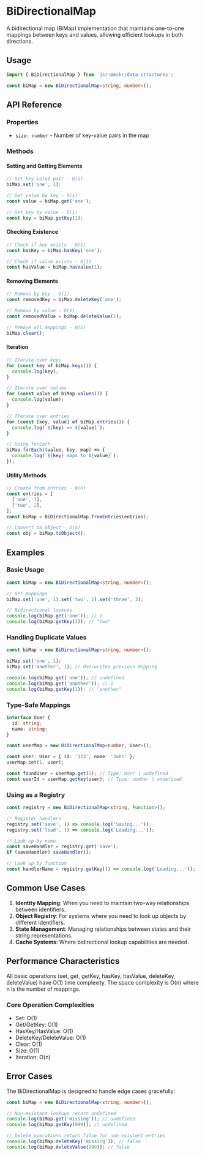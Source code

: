 # BiDirectionalMap

A bidirectional map (BiMap) implementation that maintains one-to-one mappings between keys and values, allowing efficient lookups in both directions.

## Usage

```typescript
import { BiDirectionalMap } from 'jsr:@mskr/data-structures';

const biMap = new BiDirectionalMap<string, number>();
```

## API Reference

### Properties

- `size: number` - Number of key-value pairs in the map

### Methods

#### Setting and Getting Elements

```typescript
// Set key-value pair - O(1)
biMap.set('one', 1);

// Get value by key - O(1)
const value = biMap.get('one');

// Get key by value - O(1)
const key = biMap.getKey(1);
```

#### Checking Existence

```typescript
// Check if key exists - O(1)
const hasKey = biMap.hasKey('one');

// Check if value exists - O(1)
const hasValue = biMap.hasValue(1);
```

#### Removing Elements

```typescript
// Remove by key - O(1)
const removedKey = biMap.deleteKey('one');

// Remove by value - O(1)
const removedValue = biMap.deleteValue(1);

// Remove all mappings - O(1)
biMap.clear();
```

#### Iteration

```typescript
// Iterate over keys
for (const key of biMap.keys()) {
  console.log(key);
}

// Iterate over values
for (const value of biMap.values()) {
  console.log(value);
}

// Iterate over entries
for (const [key, value] of biMap.entries()) {
  console.log(`${key} => ${value}`);
}

// Using forEach
biMap.forEach((value, key, map) => {
  console.log(`${key} maps to ${value}`);
});
```

#### Utility Methods

```typescript
// Create from entries - O(n)
const entries = [
  ['one', 1],
  ['two', 2],
];
const biMap = BiDirectionalMap.fromEntries(entries);

// Convert to object - O(n)
const obj = biMap.toObject();
```

## Examples

### Basic Usage

```typescript
const biMap = new BiDirectionalMap<string, number>();

// Set mappings
biMap.set('one', 1).set('two', 2).set('three', 3);

// Bidirectional lookups
console.log(biMap.get('one')); // 1
console.log(biMap.getKey(2)); // "two"
```

### Handling Duplicate Values

```typescript
const biMap = new BiDirectionalMap<string, number>();

biMap.set('one', 1);
biMap.set('another', 1); // Overwrites previous mapping

console.log(biMap.get('one')); // undefined
console.log(biMap.get('another')); // 1
console.log(biMap.getKey(1)); // "another"
```

### Type-Safe Mappings

```typescript
interface User {
  id: string;
  name: string;
}

const userMap = new BiDirectionalMap<number, User>();

const user: User = { id: '123', name: 'John' };
userMap.set(1, user);

const foundUser = userMap.get(1); // Type: User | undefined
const userId = userMap.getKey(user); // Type: number | undefined
```

### Using as a Registry

```typescript
const registry = new BiDirectionalMap<string, Function>();

// Register handlers
registry.set('save', () => console.log('Saving...'));
registry.set('load', () => console.log('Loading...'));

// Look up by name
const saveHandler = registry.get('save');
if (saveHandler) saveHandler();

// Look up by function
const handlerName = registry.getKey(() => console.log('Loading...'));
```

## Common Use Cases

1. **Identity Mapping**: When you need to maintain two-way relationships between identifiers.
2. **Object Registry**: For systems where you need to look up objects by different identifiers.
3. **State Management**: Managing relationships between states and their string representations.
4. **Cache Systems**: Where bidirectional lookup capabilities are needed.

## Performance Characteristics

All basic operations (set, get, getKey, hasKey, hasValue, deleteKey, deleteValue) have O(1) time complexity. The space complexity is O(n) where n is the number of mappings.

### Core Operation Complexities

- Set: O(1)
- Get/GetKey: O(1)
- HasKey/HasValue: O(1)
- DeleteKey/DeleteValue: O(1)
- Clear: O(1)
- Size: O(1)
- Iteration: O(n)

## Error Cases

The BiDirectionalMap is designed to handle edge cases gracefully:

```typescript
const biMap = new BiDirectionalMap<string, number>();

// Non-existent lookups return undefined
console.log(biMap.get('missing')); // undefined
console.log(biMap.getKey(999)); // undefined

// Delete operations return false for non-existent entries
console.log(biMap.deleteKey('missing')); // false
console.log(biMap.deleteValue(999)); // false
```
